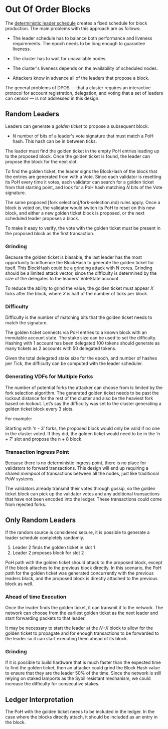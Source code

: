 # Out Of Order Blocks

The [deterministic leader schedule](../tree/master/book/src/leader-rotation.md)
creates a fixed schedule for block production.  The main problems with this
approach are as follows:

* The leader schedule has to balance both performance and liveness requirements.
The epoch needs to be long enough to guarantee liveness.

* The cluster has to wait for unavailable nodes.

* The cluster's liveness depends on the availability of scheduled nodes.

* Attackers know in advance all of the leaders that propose a block.

The general problems of DPOS — that a cluster requires an interactive protocol
for account registration, delegation, and voting that a set of leaders can
censor — is not addressed in this design.

## Random Leaders

Leaders can generate a *golden ticket* to propose a subsequent block.

* *N* number of bits of a leader's vote signature that must match a PoH hash.
This hash can be in between ticks.

The leader must find the golden ticket in the empty PoH entries leading up to
the proposed block.  Once the golden ticket is found, the leader can propose the
block for the next slot.

To find the golden ticket, the leader signs the BlockHash of the block that the
entries are generated from with a Vote.  Since each validator is resetting its
PoH every time it votes, each validator can search for a golden ticket from that
starting point, and look for a PoH hash matching *N* bits of the Vote signature.

The same proposed [fork selection]/fork-selection.md) rules apply.  Once a block
is voted on, the validator would switch its PoH to reset on this new block, and
either a new golden ticket block is proposed, or the next scheduled leader
proposes a block.

To make it easy to verify, the vote with the golden ticket must be present in
the proposed block as the first transaction.

### Grinding

Because the golden ticket is biasable, the last leader has the most opportunity
to influence the BlockHash to generate the golden ticket for itself.  This
BlockHash could be a grinding attack with N cores.  Grinding should be a limited
attack vector, since the difficulty is determined by the size of the delegates
to the leaders’ VoteState account.

To reduce the ability to grind the value, the golden ticket must appear *X*
ticks after the block, where *X* is half of the number of ticks per block.

### Difficulty

Difficulty is the number of matching bits that the golden ticket needs to match
the signature.

The golden ticket connects via PoH entries to a known block with an immutable
account state.  The stake size can be used to set the difficulty.  Hashing with
1 account has been delegated 100 tokens should generate as many tickets as 2
accounts with 50 delegated tokens.

Given the total delegated stake size for the epoch, and number of hashes per
Tick, the difficulty can be computed with the leader scheduler.

### Generating VDFs for Multiple Forks

The number of potential forks the attacker can choose from is limited by
the fork selection algorithm.  The generated golden ticket needs to be past the
lockout distance for the rest of the cluster and also be the heaviest fork
based on lockout.  Let’s say the difficulty was set to the cluster generating a
golden ticket block every 3 slots.

For example:

Starting with ‘n - 3’ forks, the proposed block would only be valid if no one in
the cluster voted.  If they did, the golden ticket would need to be in the ‘n +
7’ slot and propose the n + 8 block.

### Transaction Ingress Point

Because there is no deterministic ingress point, there is no place for
validators to forward transactions.  This design will end up requiring a shared
*mempool* of transactions between all the nodes, just like traditional PoW
systems.

The validators already transmit their votes through gossip, so the golden ticket
block can pick up the validator votes and any additional transactions that have
not been encoded into the ledger.  These transactions could come from rejected
forks.

## Only Random Leaders

If the random source is considered secure, it is possible to generate a leader
schedule completely randomly.

1. Leader 2 finds the golden ticket in slot 1
2. Leader 2 proposes block for slot 2

PoH path with the golden ticket should attack to the proposed block, except if
the block attaches to the previous block directly. In this scenario, the PoH
path for the golden ticket was generated concurrently with the previous leaders
block, and the proposed block is directly attached to the previous block as
well.

### Ahead of time Execution

Once the leader finds the golden ticket, it can transmit it to the network.  The
network can choose from the earliest golden ticket as the next leader and start
forwarding packets to that leader.

It may be necessary to start the leader at the *N+X* block to allow for the
golden ticket to propagate and for enough transactions to be forwarded to the
leader so it can start executing them ahead of its block.

### Grinding

If it is possible to build hardware that is much faster than the expected time
to find the golden ticket, then an attacker could grind the Block Hash value to
ensure that they are the leader 50% of the time.  Since the network is still
relying on staked lamports as the Sybil resistant mechanism, we could increase
the difficulty for consecutive stakes.

## Ledger Interpretation

The PoH with the golden ticket needs to be included in the ledger.  In the case
where the blocks directly attach, it should be included as an entry in the
block.
